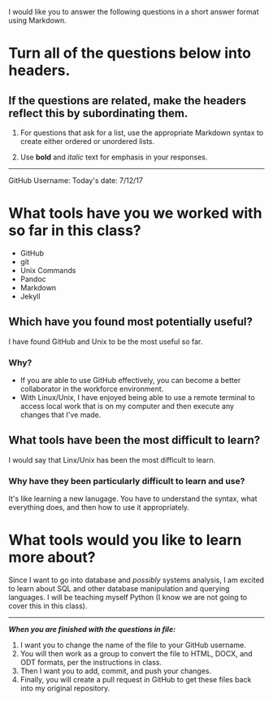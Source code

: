 I would like you to answer the following questions in a short answer format using Markdown. 

# Turn all of the questions below into headers. 

## If the questions are related, make the headers reflect this by subordinating them.  

1. For questions that ask for a list, use the appropriate Markdown syntax to create either ordered or unordered lists. 

2. Use **bold** and *italic* text for emphasis in your responses.

* * *

GitHub Username: 
Today's date: 7/12/17

# What tools have you we worked with so far in this class?
* GitHub
* git
* Unix Commands
* Pandoc
* Markdown
* Jekyll

## Which have you found most potentially useful? 
I have found GitHub and Unix to be the most useful so far.

### Why?
* If you are able to use GitHub effectively, you can become a better collaborator in the workforce environment. 
* With Linux/Unix, I have enjoyed being able to use a remote terminal to access local work that is on my computer and then execute any changes that I've made.

## What tools have been the most difficult to learn? 
I would say that Linx/Unix has been the most difficult to learn.

### Why have they been particularly difficult to learn and use?
It's like learning a new lanugage. You have to understand the syntax, what everything does, and then how to use it appropriately.

# What tools would you like to learn more about?
Since I want to go into database and *possibly* systems analysis, I am excited to learn about SQL and other database manipulation and querying languages.
I will be teaching myself Python (I know we are not going to cover this in this class).

* * * 

***When you are finished with the questions in file:*** 

1. I want you to change the name of the file to your GitHub username. 
2. You will then work as a group to convert the file to HTML, DOCX, and ODT formats, per the instructions in  class. 
3. Then I want you to add, commit, and push your changes. 
4. Finally, you will create a pull request in GitHub to get these files back into my original repository. 

